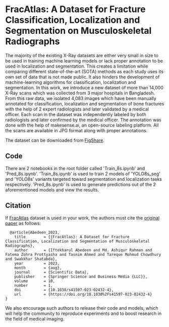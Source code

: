 # FracAtlas: A Dataset for Fracture Classification, Localization and Segmentation on Musculoskeletal Radiographs

The majority of the existing X-Ray datasets are either very small in size to be used in training machine learning models or lack proper annotation to be used in localization and segmentation. This creates a limitation while comparing different state-of-the-art (SOTA) methods as each study uses its own set of data that is not made public. It also hinders the development of machine-learning algorithms for classification, localization and segmentation. In this work, we introduce a new dataset of more than 14,000 X-Ray scans which was collected from 3 major hospitals in Bangladesh. From this raw data, we isolated 4,083 images which have been manually annotated for classification, localization and segmentation of bone fractures with the help of 2 expert radiologists and later validated by a medical officer. Each scan in the dataset was independently labeled by both radiologists and later confirmed by the medical officer. The annotation was done with the help of makesense.ai, an open-source labeling platform. All the scans are available in JPG format along with proper annotations.

The dataset can be downloaded from [FigShare](https://doi.org/10.6084/m9.figshare.22363012).

## Code
There are 2 notebooks in the root folder called 'Train_8s.ipynb' and 'Pred_8s.ipynb'. 'Train_8s.ipynb' is used to train 2 models of 'YOLO8s_seg' and 'YOLO8s' variants targeted toward segmentation and localization tasks respectively. 'Pred_8s.ipynb' is used to generate predictions out of the 2 aforementioned models and view the results.

## Citation
If [FracAtlas](https://doi.org/10.6084/m9.figshare.22363012) dataset is used in your work, the authors must cite the [original paper](https://rdcu.be/diAK9) as follows:
```code
  @article{Abedeen_2023,
	title        = {{FracAtlas}: A Dataset for Fracture Classification, Localization and Segmentation of Musculoskeletal Radiographs},
	author       = {Iftekharul Abedeen and Md. Ashiqur Rahman and Fatema Zohra Prottyasha and Tasnim Ahmed and Tareque Mohmud Chowdhury and Swakkhar Shatabda},
	year         = 2023,
	month        = {aug},
	journal      = {Scientific Data},
	publisher    = {Springer Science and Business Media {LLC}},
	volume       = 10,
	number       = 1,
	doi          = {10.1038/s41597-023-02432-4},
	url          = {https://doi.org/10.1038%2Fs41597-023-02432-4}
}
```
We also encourage such authors to release their code and models, which will help the community to reproduce experiments and to boost research in the field of medical imaging.
